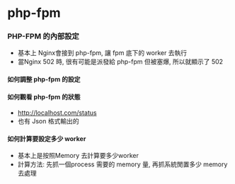 # php-fpm 

### PHP-FPM 的內部設定

* 基本上 Nginx會接到 php-fpm, 讓 fpm 底下的 worker 去執行
* 當Nginx 502 時, 很有可能是派發給 php-fpm 但被塞爆, 所以就顯示了 502


#### 如何調整 php-fpm 的設定



#### 如何觀看 php-fpm 的狀態

* http://localhost.com/status
* 也有 Json 格式輸出的


#### 如何計算要設定多少 worker

* 基本上是按照Memory 去計算要多少worker
* 計算方法: 先抓一個process 需要的 memory 量, 再抓系統閒置多少 memory 去處理